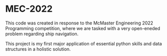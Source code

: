 # MEC-2022

This code was created in response to the McMaster Engineering 2022 Programming competition, where we are tasked with a very open-eneded problem regarding ship navigation. 

This project is my first major application of essential python skills and data structures in a holistic solution.
